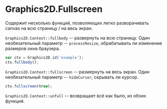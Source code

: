 ﻿Graphics2D.Fullscreen
===================

Содержит несколько функций, позволяющих легко разворачивать canvas на всю страницу / на весь экран.

`Graphics2D.Context::fullbody` -- развернуть на всю страницу. Один необязательный параметр -- `processResize`, обрабатывать ли изменение размеров окна браузера.
```js
var ctx = Graphics2D.id('example');
ctx.fullbody();
```

`Graphics2D.Context::fullscreen` -- размернуть на весь экран. Один необязательный параметр -- `hideCursor`, скрывать ли курсор.
```js
ctx.fullscreen(true);
```

`Graphics2D.Context::unfull` -- возвращает всё как было, из обоих функций.